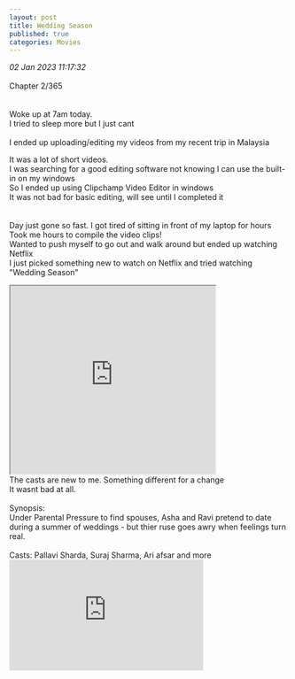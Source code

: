 ```yaml
---
layout: post
title: Wedding Season
published: true
categories: Movies
---
```

_02 Jan 2023 11:17:32_
<br>
<br>
Chapter 2/365
<br>
<br>
<br>
Woke up at 7am today.
<br>
I tried to sleep more but I just cant
<br>
<br>
I ended up uploading/editing my videos from my recent trip in Malaysia
<br>
<!--more-->
It was a lot of short videos.
<br>
I was searching for a good editing software not knowing I can use the built-in on my windows
<br>
So I ended up using Clipchamp Video Editor in windows
<br>
It was not bad for basic editing, will see until I completed it
<br>
<br>
<br>
Day just gone so fast. I got tired of sitting in front of my laptop for hours
<br>
Took me hours to compile the video clips!
<br>
Wanted to push myself to go out and walk around but ended up watching Netflix
<br>
I just picked something new to watch on Netflix and tried watching "Wedding Season"
<br>
<iframe src="https://drive.google.com/file/d/1rhoZvTc1cozND9Jr2kMXSdH-8nHgJOq0/preview" width="370" height="340" allow="autoplay"></iframe>
<br>
The casts are new to me. Something different for a change
<br>
It wasnt bad at all. 
<br>
<br>
Synopsis:
<br>
Under Parental Pressure to find spouses, Asha and Ravi pretend to date during a summer of weddings - but thier ruse goes awry when feelings turn real.
<br>
<br>
Casts: Pallavi Sharda, Suraj Sharma, Ari afsar and more
<br>
<iframe width="350" height="200" src="https://www.youtube.com/embed/xqqTL91J1lo" frameborder="0" allow="accelerometer; autoplay; encrypted-media; gyroscope; picture-in-picture" allowfullscreen></iframe>

